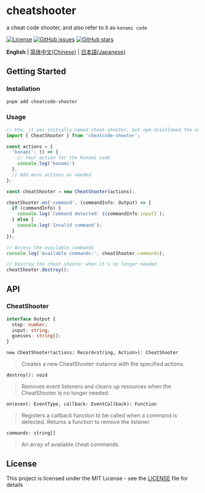 # cheatshooter
a cheat code shooter, and also refer to it as `konami code`

[![License](https://img.shields.io/badge/license-MIT-blue.svg)](LICENSE)
[![GitHub issues](https://img.shields.io/github/issues/colmugx/cheatshooter)](https://github.com/colmugx/cheatshooter/issues)
[![GitHub stars](https://img.shields.io/github/stars/colmugx/cheatshooter)](https://github.com/colmugx/cheatshooter/stargazers)

**English** | [简体中文(Chinese)](./README.zh-CN.md) | [日本語(Japanese)](README-ja.md)

## Getting Started

### Installation

```bash
pnpm add cheatcode-shooter
```

### Usage

```typescript
// btw, it was initially named cheat-shooter, but npm disallowed the use of `cheat`.
import { CheatShooter } from 'cheatcode-shooter';

const actions = {
  'konami': () => {
    // Your action for the Konami code
    console.log('konami')
  },
  // Add more actions as needed
};

const cheatShooter = new CheatShooter(actions);

cheatShooter.on('command', (commandInfo: Output) => {
  if (commandInfo) {
    console.log(`Command detected: ${commandInfo.input}`);
  } else {
    console.log('Invalid command');
  }
});

// Access the available commands
console.log('Available commands:', cheatShooter.commands);

// Destroy the cheat shooter when it's no longer needed
cheatShooter.destroy();
```

## API
### CheatShooter

```typescript
interface Output {
  step: number;
  input: string;
  guesses: string[];
}
```

`new CheatShooter(actions: Record<string, Action>): CheatShooter`
> Creates a new CheatShooter instance with the specified actions.

`destroy(): void`
> Removes event listeners and cleans up resources when the CheatShooter is no longer needed.

`on(event: EventType, callback: EventCallback): Function`
> Registers a callback function to be called when a command is detected. Returns a function to remove the listener.

`commands: string[]`
> An array of available cheat commands.

## License

This project is licensed under the MIT License - see the [LICENSE](LICENSE) file for details
